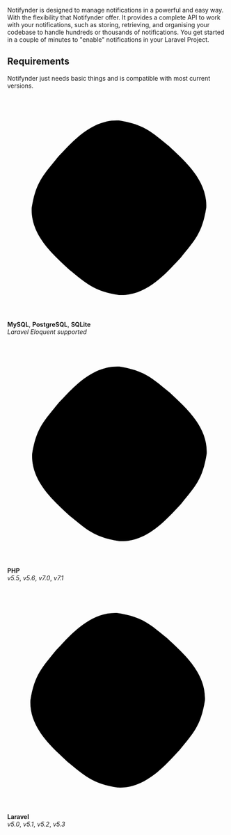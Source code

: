 Notifynder is designed to manage notifications in a powerful and easy way. With the flexibility that Notifynder offer. It provides a complete API to work with your notifications, such as storing, retrieving, and organising your codebase to handle hundreds or thousands of notifications. You get started in a couple of minutes to "enable" notifications in your Laravel Project.

## Requirements

Notifynder just needs basic things and is compatible with most current versions.

<div class="row">
  <div class="col-md-4 text-center">
    <svg xmlns="http://www.w3.org/2000/svg" viewBox="0 0 504 504"><path class="back" d="m457.5 258.3c-9.2 58.5-27.1 75.6-58.8 114.9 -31.7 33.3-77.3 88.9-141.9 85.8 -58.5-9.2-75.6-27.1-114.9-58.8 -33.3-31.7-88.9-77.3-85.8-141.9 9.2-58.5 27.1-75.6 58.8-114.9 31.7-33.3 77.3-88.9 141.9-85.8 58.5 9.2 75.6 27.1 114.9 58.8 33.3 31.7 88.9 77.3 85.8 141.9z"/><path d="m176.3 255.2c-7.2-2.1-12.1-0.3-14.2 4.6l-14.4 32.4 -14.1-32.4c-2.1-4.9-7-6.7-14.2-4.6 -3.1 1-4.6 2.6-4.6 6.4l0 37.6 9.5 0 0-37.6 14.9 32.7c1.6 3.9 4.1 5.4 8.8 5.4s6.9-1.5 8.7-5.4l14.7-32.7 0 37.6 9.5 0 0-37.6c0-3.6-1.5-5.4-4.6-6.4z" class="front"/><path d="m224.7 293.1c-0.2 0-18 0-20.8 0 -5.3-0.1-5.6-2.8-5.6-3.9l0-20.6 -9.5 0c0.3 0.1 0 20.7 0.1 21.2 0 4.7 6 9 15.5 9l20.3 0 0 2.5c0 0.9 0.7 4-5.4 4.7l-30.1 0 0 6.4 29.9 0c4.8 0 15.1-1.8 15.1-10.1 0-0.2 0-33.9 0-33.9l-9.5 0 0 24.7z" class="front"/><path d="m401.2 265.9c-0.7-0.7-1.5-1.3-2.1-2.1 -2.1-2.8-4.7-5.4-7.5-7.4 -2.3-1.6-7.5-3.8-8.3-6.5 0 0 0 0-0.2-0.2 1.6-0.2 3.4-0.7 5.1-1.1 2.5-0.7 4.7-0.5 7.4-1.1 1.1-0.3 2.3-0.7 3.4-1 0-0.2 0-0.5 0-0.7 -1.3-1.3-2.3-3.1-3.6-4.3 -3.8-3.3-7.9-6.4-12.1-9 -2.3-1.5-5.2-2.5-7.5-3.6 -0.8-0.5-2.3-0.7-2.8-1.3 -1.3-1.6-2.1-3.8-2.9-5.6 -2.1-4.1-4.1-8.5-6.1-12.8 -1.3-2.8-2.1-5.7-3.8-8.3 -7.5-12.4-15.7-20-28.3-27.3 -2.8-1.5-5.9-2.1-9.3-2.9 -1.8 0-3.6-0.2-5.4-0.3 -1.1-0.5-2.3-2-3.4-2.6 -4.1-2.6-14.9-8.3-18-0.8 -2 4.7 2.9 9.5 4.6 11.8 1.3 1.6 2.8 3.6 3.8 5.4 0.5 1.3 0.7 2.6 1.1 3.9 1.1 3.3 2.3 6.7 3.8 9.8 0.8 1.5 1.6 3.1 2.8 4.6 0.7 0.8 1.6 1.1 1.8 2.5 -1 1.5-1.1 3.6-1.6 5.4 -2.6 8.2-1.6 18.5 2.1 24.5 1.1 1.8 3.9 5.9 7.7 4.3 3.3-1.3 2.6-5.4 3.4-9.2 0.2-0.8 0-1.5 0.5-2l0 0.2c1 2 2 4.1 2.9 6.1 2.3 3.6 6.2 7.4 9.5 9.8 1.8 1.3 3.1 3.6 5.4 4.4l0-0.2c0 0 0 0-0.2 0 -0.5-0.7-1.1-1-1.6-1.5 -1.3-1.3-2.8-2.9-3.8-4.4 -3.1-4.1-5.7-8.7-8.2-13.3 -1.1-2.3-2.1-4.7-3.1-7 -0.5-0.8-0.5-2.1-1.1-2.6 -1.1 1.6-2.8 2.9-3.4 4.9 -1.3 3.1-1.5 7-2 11 -0.3 0-0.2 0-0.3 0.2 -2.3-0.7-3.1-2.9-4.1-5.1 -2.1-5.2-2.6-13.6-0.7-19.5 0.5-1.5 2.8-6.4 1.8-7.9 -0.5-1.3-2-2.1-2.8-3.3 -1-1.3-2-3.1-2.6-4.7 -1.8-4.1-2.6-8.7-4.6-12.8 -0.8-2-2.5-3.9-3.6-5.6 -1.3-2-2.9-3.4-4.1-5.7 -0.3-0.8-0.8-2.1-0.3-2.9 0.2-0.7 0.5-0.8 1-1 1-0.8 3.6 0.2 4.6 0.7 2.8 1.1 4.9 2.1 7.2 3.6 1 0.7 2.1 2.1 3.4 2.5 0.5 0 1 0 1.5 0 2.3 0.5 4.9 0.2 7.2 0.8 3.9 1.3 7.4 3.1 10.5 5.1 9.5 6.1 17.5 14.7 22.7 25 0.8 1.6 1.3 3.3 2 4.9 1.5 3.6 3.4 7.2 4.9 10.8 1.5 3.4 2.9 6.9 5.2 9.8 1.1 1.5 5.4 2.3 7.5 3.1 1.5 0.7 3.8 1.3 5.1 2 2.5 1.5 4.9 3.3 7.4 4.9 0.9 0.9 4.7 2.7 4.9 4.2 -5.9-0.2-10.3 0.5-14.2 2 -1.1 0.5-2.8 0.5-2.9 1.8 0.7 0.7 0.7 1.5 1.1 2.3 0.8 1.5 2.5 3.4 3.8 4.4 1.5 1.1 3.1 2.3 4.7 3.4 2.8 1.8 6.1 2.8 8.8 4.6 1.6 1 3.3 2.3 4.7 3.4 0.8 0.7 1.3 1.5 2.3 2l0-0.2c-0.5-0.7-0.7-1.6-1.1-2.3z" class="front"/><path d="m316.6 181.5c0 0 0 0 0 0.2 0 0 0 0 0.2 0 0.7 1.1 1.6 2 2.3 2.9 0.7 1.1 1.1 2.3 1.6 3.4l0.2-0.2c1-0.7 1.5-2 1.5-3.6 -0.5-0.5-0.5-1-0.8-1.5 -0.6-0.7-1.6-1-2.1-1.5 -1.3 0-2.1 0.2-2.9 0.3z" class="front"/><path d="m249.8 256.1c-5.6 1.8-8.2 4.6-8.2 9.5l0 5.2c0 4.3 4.7 8 12.9 8.8 0.8 0 1.8 0 2.8 0l9.8 0c0.3 0 0.7 0 1 0 2.9 0.3 4.3 0.8 5.2 2 0.7 0.7 0.7 1.1 0.7 1.8l0 5.6c0 0.7-0.5 1.5-1.3 2.3s-2.3 1.3-4.1 1.3c-0.3 0-0.7 0-1 0l-26.2 0 0 6.6 0.1 0 27.5 0c3.3 0 6.2-0.7 8.8-1.8 4.1-2 6.1-4.4 6.1-7.9l0-7c0-2.8-2.3-5.2-6.7-7 -2.3-0.8-5.2-1.3-8.2-1.3l-11.5 0c-3.9 0-5.7-1.1-6.2-3.8 0-0.3 0-0.7 0-0.8l0-4.3c0-0.2 0-0.5 0-0.8 0.5-2 1.5-2.5 4.9-2.8 0.3 0 0.7 0 0.8 0l27.2 0 0-6.4 -26.7 0c-3.9 0-5.9 0.2-7.7 0.8z" class="front"/><path d="m352.9 287.9l0-32.7 -9.5 0 -0.2 32.8c0 6.5 4.9 10.1 14.7 10.8 1 0 1.8 0.2 2.8 0.2l24.9 0 0-6.4 -25 0c-5.6 0-7.7-1.3-7.7-4.7z" class="front"/><path d="m337.5 288.4l0-22.6c0-5.7-3.9-9.2-11.9-10.3 -1-0.2-1.8-0.2-2.8-0.2l-18.2 0c-0.8 0-1.8 0.2-2.6 0.2 -8 1-12.1 4.6-12.1 10.3l0 22.6c0 5.2 2.9 8.5 9.4 10.2 2 0.5 4 0.7 5.6 0.7l10.1 0 7.7-0.5 7.5 6.9 11 0 -9.3-8.5c4-1.6 5.6-4.1 5.6-8.8zm-9.2-22.1l0 21.6c0 0.3 0 0.7 0 1 -0.4 1.3-1.2 2.4-2.5 3.1l-6.9-6.2 -11 0 7.9 7.2 -8.7 0c-3.8 0-6.2-1.5-6.7-4.1 0-0.3-0.2-0.7-0.2-1l0-21.6c0-2.9 2.7-4.7 7-4.7l14.4 0c3.8 0 6.2 1.4 6.7 3.9 0 0.1 0 0.5 0 0.8z" class="front"/><polygon points="398.2 297.2 396.4 292.8 394.4 292.8 394.4 299.2 395.7 299.2 395.7 294.3 397.5 299.2 398.5 299.2 400.3 294.3 400.5 299.2 401.8 299.2 401.8 292.8 399.8 292.8 " class="front"/><polygon points="387.9 293.8 389.9 293.8 389.9 299.2 389.9 299.2 391.2 299.2 391.2 293.8 393 293.8 393 292.7 387.9 292.7 " class="front"/></svg>
    
**MySQL**, **PostgreSQL**, **SQLite**
<br/>
*Laravel Eloquent supported*
  </div>
  <div class="col-md-4 text-center">
      <svg xmlns="http://www.w3.org/2000/svg" viewBox="0 0 504 504"><path d="M458.5 258.3c-9.2 58.5-27.1 75.6-58.8 114.9 -31.7 33.3-77.3 88.9-141.9 85.8 -58.5-9.2-75.6-27.1-114.9-58.8 -33.3-31.7-88.9-77.3-85.8-141.9 9.2-58.5 27.1-75.6 58.8-114.9 31.7-33.3 77.3-88.9 141.9-85.8 58.5 9.2 75.6 27.1 114.9 58.8C406 148.1 461.6 193.7 458.5 258.3z" class="back"/><path d="M179.3 235.2c7.9 0 12.8 1.3 15.4 4.3 2.6 2.6 2.9 7.9 1.6 14.4 -1.3 7.2-3.9 12.4-8.2 15.4 -3.9 2.9-10.1 4.6-18.3 4.6h-12.4l7.5-39.3C164.9 235.2 179.3 235.2 179.3 235.2zM129.6 313.7h20.3l4.6-24.9h17.7c7.9 0 13.7-0.7 19-2.3 4.9-1.6 9.5-4.3 13.4-8.2 3.3-2.9 6.2-6.9 8.5-10.5 2-3.6 3.6-8.2 4.3-12.4 2-11.1 0.7-19.6-4.6-25.8 -5.2-6.2-13.7-9.2-25.5-9.2h-39.3L129.6 313.7z" class="front"/><path d="M237.9 195.6h20.3l-4.6 24.9h18c11.1 0 19.3 2 23.2 6.2 4.3 3.9 5.9 10.5 3.6 19.3l-8.5 43.5h-20.6l8.2-41.2c1-4.6 0.7-7.9-1-9.5 -1.6-1.6-4.9-2.6-10.1-2.6h-16l-10.5 53.3h-20.3L237.9 195.6z" class="front"/><path d="M343.2 235.2c7.9 0 12.8 1.3 15.4 4.3 2.6 2.6 2.9 7.9 1.6 14.4 -1.3 7.2-3.9 12.4-8.2 15.4 -3.9 2.9-10.1 4.6-18.3 4.6h-12.4l7.5-39.3C329.2 235.2 343.2 235.2 343.2 235.2zM293.8 313.7h20.3l4.6-24.9h17.7c7.9 0 13.7-0.7 19-2.3 4.9-1.6 9.5-4.3 13.4-8.2 3.3-2.9 6.2-6.9 8.5-10.5 2-3.6 3.6-8.2 4.3-12.4 2-11.1 0.7-19.6-4.6-25.8 -5.2-6.2-13.7-9.2-25.5-9.2h-39.3L293.8 313.7z" class="front"/></svg>
      
**PHP**
<br/>
*v5.5*, *v5.6*, *v7.0*, *v7.1*
  </div>
  <div class="col-md-4 text-center">
    <svg xmlns="http://www.w3.org/2000/svg" viewBox="0 0 504 504"><path d="M454.5 258.9c-9.2 58.5-27.1 75.6-58.8 114.9 -31.7 33.3-77.3 88.9-141.9 85.8 -58.5-9.2-75.6-27.1-114.9-58.8 -33.3-31.7-88.9-77.3-85.8-141.9 9.2-58.5 27.1-75.6 58.8-114.9 31.7-33.3 77.3-88.9 141.9-85.8 58.5 9.2 75.6 27.1 114.9 58.8C402 148.8 457.5 194.3 454.5 258.9z" class="back"/><path d="M280.9 345.7c-2.6-0.9-4.3-2.8-5.7-5.1 -2-3.3-4.1-6.6-6-10 -7.2-12.9-14.4-25.7-21.6-38.6 -0.2-0.3-0.4-0.6-0.6-1 -1.2 0.3-2.3 0.6-3.5 0.9 -15.9 4.1-31.7 8.2-47.6 12.3 -1.9 0.5-3.7 1-5.6 1 -3.8 0-6.7-1.7-8.7-4.9 -0.5-0.8-0.9-1.6-1.2-2.5 -14.6-31.5-29.2-63.1-43.7-94.6 -2.6-5.6-5.2-11.3-7.7-16.9 -0.6-1.4-1-2.9-1.6-4.4 -0.1-0.2-0.2-0.4-0.3-0.6 0-0.6 0-1.2 0-1.8 0.1-0.3 0.3-0.5 0.4-0.8 0.3-0.9 0.9-1.5 1.8-1.9 0.7-0.3 1.4-0.5 2.1-0.5 3.8-0.4 7.6-0.7 11.4-1 5.2-0.4 10.5-0.8 15.7-1.2 6.7-0.5 13.5-1.1 20.2-1.6 1.1-0.1 2.2-0.2 3.2-0.4 1.1 0 2.2 0 3.4 0 0.2 0.1 0.4 0.1 0.6 0.2 1.6 0.2 2.8 1 3.7 2.4 0.8 1.2 1.6 2.4 2.4 3.6 19.8 33.2 39.7 66.3 59.5 99.5 0.2 0.3 0.4 0.7 0.7 1.1 25.5-6.1 51-12.2 76.7-18.4 -0.3-0.4-0.4-0.7-0.6-0.9 -8.2-11.6-16.3-23.1-24.5-34.7 -0.3-0.4-0.6-0.9-0.8-1.4 -0.6-1.2-0.3-2.2 0.9-2.8 0.9-0.4 1.8-0.8 2.8-1 4.7-0.8 9.4-1.6 14-2.4 6.2-1 12.4-2.1 18.5-3.1 1.6-0.3 3.1-0.5 4.7-0.7 1.4-0.2 2.7 0.2 3.9 1 1.2 0.9 2.2 2 3.2 3.1 6.3 7.8 12.6 15.6 18.9 23.4 3.3 4.1 6.7 8.2 10 12.3 0.3 0.3 0.5 0.7 0.7 1 0 0.5 0 1.1 0 1.6 -0.6 1-1.7 1.3-2.7 1.6 -11.1 3-22.2 5.9-33.3 8.9 -0.3 0.1-0.7 0.2-1.1 0.3 0.3 0.4 0.4 0.6 0.6 0.9 5.1 6.8 10.1 13.5 15.2 20.3 5.1 6.8 10.1 13.6 15.1 20.4 0.4 0.6 0.8 1.2 1.1 1.9 0.6 1.2 0.3 2.2-0.8 2.9 -0.7 0.5-1.4 0.9-2.2 1.1 -2.5 1-5 1.9-7.5 2.8 -20.6 7.4-41.2 14.8-61.8 22.2 -5 1.8-10 3.5-15.1 5.2 -1.3 0.4-2.7 0.7-4 1.1C283 345.7 282 345.7 280.9 345.7zM180.8 179.4c-3.2 0.3-6.4 0.6-9.7 0.8 -3.4 0.3-6.7 0.6-10.1 0.9 -4.2 0.4-8.5 0.7-12.7 1.1 -2.8 0.2-5.6 0.5-8.4 0.7 -0.7 0.1-0.9 0.3-0.8 1 0.1 0.4 0.2 0.8 0.4 1.1 0.3 0.7 0.6 1.3 1 2 12.9 26.5 25.8 53.1 38.6 79.6 4.2 8.6 8.3 17.2 12.4 25.8 0.2 0.5 0.5 0.7 1 0.6 0.7-0.1 1.4-0.2 2-0.4 13.8-3.3 27.5-6.6 41.3-9.8 1.4-0.3 2.9-0.7 4.3-1 1-0.3 1.3-0.8 0.9-1.8 -0.2-0.5-0.4-0.9-0.7-1.3 -18.9-32.6-37.7-65.1-56.6-97.7C182.7 179.3 182.7 179.3 180.8 179.4zM257.6 288.3c0.2 0.4 0.3 0.6 0.5 0.8 5.6 9.7 11.3 19.5 17 29.2 2.2 3.8 4.5 7.6 6.8 11.4 0.5 0.8 1.1 1.6 1.7 2.3 0.7 0.7 1.6 0.9 2.5 0.5 0.4-0.2 0.8-0.3 1.2-0.4 16.7-5.7 33.4-11.4 50.1-17 7.6-2.6 15.2-5.1 22.8-7.7 0.4-0.1 0.9-0.3 1.3-0.5 0.8-0.4 0.9-0.8 0.4-1.5 -0.3-0.5-0.7-1.1-1-1.6 -3-4.2-6.1-8.3-9.1-12.5 -5-6.8-9.9-13.6-14.9-20.4 -0.4-0.6-0.8-1.2-1.3-1.8 -0.5-0.6-1.1-0.9-1.9-0.6 -0.6 0.2-1.1 0.3-1.7 0.5 -8.1 2.1-16.2 4.2-24.3 6.3 -16.3 4.2-32.6 8.5-48.9 12.7C258.4 288 258 288.1 257.6 288.3zM337.1 258.6c0.2 0 0.4-0.1 0.6-0.1 9.6-2.4 19.3-4.7 28.9-7.1 0.4-0.1 0.8-0.2 1.2-0.4 0.9-0.4 1.1-0.9 0.4-1.7 -0.1-0.1-0.2-0.3-0.3-0.4 -7.1-9-14.1-18-21.2-26.9 -0.1-0.2-0.3-0.4-0.4-0.5 -0.7-0.8-1.5-1-2.6-0.8 -8.6 1.6-17.2 3.1-25.8 4.7 -1 0.2-2.1 0.3-3.1 0.6 -0.9 0.2-1 0.6-0.6 1.3 0.2 0.3 0.4 0.7 0.7 1 7.2 9.8 14.3 19.7 21.5 29.5C336.6 258 336.8 258.3 337.1 258.6z" class="front"/></svg>
    
**Laravel**
<br/>
*v5.0*, *v5.1*, *v5.2*, *v5.3*
  </div>
</div>